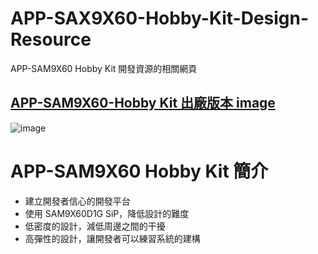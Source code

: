 # APP-SAX9X60-Hobby-Kit-Design-Resource
APP-SAM9X60 Hobby Kit 開發資源的相關網頁

## [APP-SAM9X60-Hobby Kit 出廠版本 image ](https://microchiptechnology-my.sharepoint.com/:u:/g/personal/calvin_ho_microchip_com/EW40s1pNylJHp0KhnxtZIzcBMTaAlo3MSzRWK3XcOoXG_A?e=cZHHPu)
![image](https://github.com/user-attachments/assets/b5a11100-ceb7-4df5-8630-d5e808c353f4)

# APP-SAM9X60 Hobby Kit 簡介 
  * 建立開發者信心的開發平台
  * 使用 SAM9X60D1G SiP，降低設計的難度
  * 低密度的設計，減低周邊之間的干擾
  * 高彈性的設計，讓開發者可以練習系統的建構

